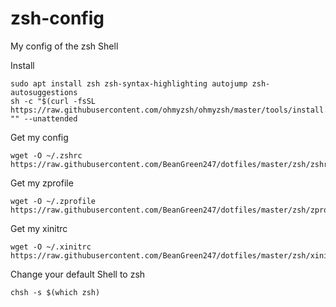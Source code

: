 # zsh-config
My config of the zsh Shell

Install
```
sudo apt install zsh zsh-syntax-highlighting autojump zsh-autosuggestions
sh -c "$(curl -fsSL https://raw.githubusercontent.com/ohmyzsh/ohmyzsh/master/tools/install.sh)" "" --unattended
```
Get my config
```
wget -O ~/.zshrc https://raw.githubusercontent.com/BeanGreen247/dotfiles/master/zsh/zshrc
```
Get my zprofile
```
wget -O ~/.zprofile https://raw.githubusercontent.com/BeanGreen247/dotfiles/master/zsh/zprofile
```
Get my xinitrc
```
wget -O ~/.xinitrc https://raw.githubusercontent.com/BeanGreen247/dotfiles/master/zsh/xinitrc
```
Change your default Shell to zsh
```
chsh -s $(which zsh)
```
